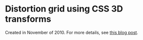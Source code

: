 # Distortion grid using CSS 3D transforms

Created in November of 2010. For more details, see [this blog post](http://blog.persistent.info/2010/11/distortion-grid-using-css-3d-transforms.html).
